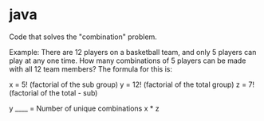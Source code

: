 # java
Code that solves the "combination" problem. 

Example: There are 12 players on a basketball team, and only 5 players can play at any one time.
How many combinations of 5 players can be made with all 12 team members? The formula for this is:

x = 5! (factorial of the sub group)
y = 12! (factorial of the total group)
z = 7! (factorial of the total - sub)

 y
____   =  Number of unique combinations
x * z
